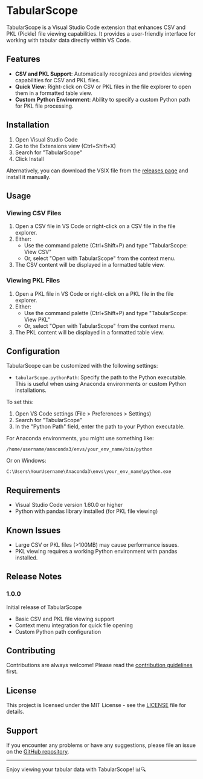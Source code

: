 # TabularScope

TabularScope is a Visual Studio Code extension that enhances CSV and PKL (Pickle) file viewing capabilities. It provides a user-friendly interface for working with tabular data directly within VS Code.

## Features

- **CSV and PKL Support**: Automatically recognizes and provides viewing capabilities for CSV and PKL files.
- **Quick View**: Right-click on CSV or PKL files in the file explorer to open them in a formatted table view.
- **Custom Python Environment**: Ability to specify a custom Python path for PKL file processing.

## Installation

1. Open Visual Studio Code
2. Go to the Extensions view (Ctrl+Shift+X)
3. Search for "TabularScope"
4. Click Install

Alternatively, you can download the VSIX file from the [releases page](https://github.com/yourusername/tabular-scope/releases) and install it manually.

## Usage

### Viewing CSV Files

1. Open a CSV file in VS Code or right-click on a CSV file in the file explorer.
2. Either:
   - Use the command palette (Ctrl+Shift+P) and type "TabularScope: View CSV"
   - Or, select "Open with TabularScope" from the context menu.
3. The CSV content will be displayed in a formatted table view.

### Viewing PKL Files

1. Open a PKL file in VS Code or right-click on a PKL file in the file explorer.
2. Either:
   - Use the command palette (Ctrl+Shift+P) and type "TabularScope: View PKL"
   - Or, select "Open with TabularScope" from the context menu.
3. The PKL content will be displayed in a formatted table view.

## Configuration

TabularScope can be customized with the following settings:

* `tabularScope.pythonPath`: Specify the path to the Python executable. This is useful when using Anaconda environments or custom Python installations.

To set this:

1. Open VS Code settings (File > Preferences > Settings)
2. Search for "TabularScope"
3. In the "Python Path" field, enter the path to your Python executable.

For Anaconda environments, you might use something like:
```
/home/username/anaconda3/envs/your_env_name/bin/python
```

Or on Windows:
```
C:\Users\YourUsername\Anaconda3\envs\your_env_name\python.exe
```

## Requirements

- Visual Studio Code version 1.60.0 or higher
- Python with pandas library installed (for PKL file viewing)

## Known Issues

- Large CSV or PKL files (>100MB) may cause performance issues.
- PKL viewing requires a working Python environment with pandas installed.

## Release Notes

### 1.0.0

Initial release of TabularScope

- Basic CSV and PKL file viewing support
- Context menu integration for quick file opening
- Custom Python path configuration

## Contributing

Contributions are always welcome! Please read the [contribution guidelines](CONTRIBUTING.md) first.

## License

This project is licensed under the MIT License - see the [LICENSE](LICENSE) file for details.

## Support

If you encounter any problems or have any suggestions, please file an issue on the [GitHub repository](https://github.com/yourusername/tabular-scope/issues).

---

Enjoy viewing your tabular data with TabularScope! 📊🔍
